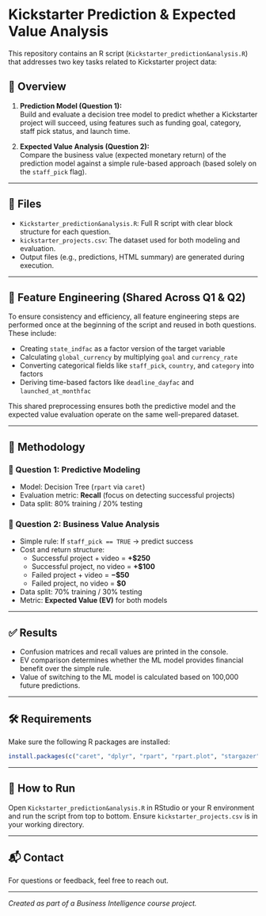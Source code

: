# Kickstarter Prediction & Expected Value Analysis

This repository contains an R script (`Kickstarter_prediction&analysis.R`) that addresses two key tasks related to Kickstarter project data:

## 📌 Overview

1. **Prediction Model (Question 1):**  
   Build and evaluate a decision tree model to predict whether a Kickstarter project will succeed, using features such as funding goal, category, staff pick status, and launch time.

2. **Expected Value Analysis (Question 2):**  
   Compare the business value (expected monetary return) of the prediction model against a simple rule-based approach (based solely on the `staff_pick` flag).

---

## 📁 Files

- `Kickstarter_prediction&analysis.R`: Full R script with clear block structure for each question.
- `kickstarter_projects.csv`: The dataset used for both modeling and evaluation.
- Output files (e.g., predictions, HTML summary) are generated during execution.

---

## 🧱 Feature Engineering (Shared Across Q1 & Q2)

To ensure consistency and efficiency, all feature engineering steps are performed once at the beginning of the script and reused in both questions. These include:

- Creating `state_indfac` as a factor version of the target variable
- Calculating `global_currency` by multiplying `goal` and `currency_rate`
- Converting categorical fields like `staff_pick`, `country`, and `category` into factors
- Deriving time-based factors like `deadline_dayfac` and `launched_at_monthfac`

This shared preprocessing ensures both the predictive model and the expected value evaluation operate on the same well-prepared dataset.

---

## 🧪 Methodology

### 🔹 Question 1: Predictive Modeling
- Model: Decision Tree (`rpart` via `caret`)
- Evaluation metric: **Recall** (focus on detecting successful projects)
- Data split: 80% training / 20% testing

### 🔹 Question 2: Business Value Analysis
- Simple rule: If `staff_pick == TRUE` → predict success
- Cost and return structure:
  - Successful project + video = **+$250**
  - Successful project, no video = **+$100**
  - Failed project + video = **−$50**
  - Failed project, no video = **$0**
- Data split: 70% training / 30% testing
- Metric: **Expected Value (EV)** for both models

---

## ✅ Results
- Confusion matrices and recall values are printed in the console.
- EV comparison determines whether the ML model provides financial benefit over the simple rule.
- Value of switching to the ML model is calculated based on 100,000 future predictions.

---

## 🛠 Requirements
Make sure the following R packages are installed:
```r
install.packages(c("caret", "dplyr", "rpart", "rpart.plot", "stargazer"))
```

---

## 📌 How to Run
Open `Kickstarter_prediction&analysis.R` in RStudio or your R environment and run the script from top to bottom. Ensure `kickstarter_projects.csv` is in your working directory.

---

## 📬 Contact
For questions or feedback, feel free to reach out.

---

*Created as part of a Business Intelligence course project.*
